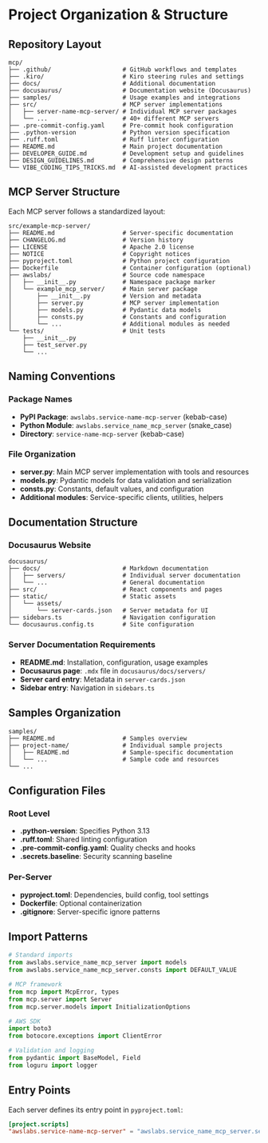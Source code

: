 # Project Organization & Structure

## Repository Layout

```
mcp/
├── .github/                    # GitHub workflows and templates
├── .kiro/                      # Kiro steering rules and settings
├── docs/                       # Additional documentation
├── docusaurus/                 # Documentation website (Docusaurus)
├── samples/                    # Usage examples and integrations
├── src/                        # MCP server implementations
│   ├── server-name-mcp-server/ # Individual MCP server packages
│   └── ...                     # 40+ different MCP servers
├── .pre-commit-config.yaml     # Pre-commit hook configuration
├── .python-version             # Python version specification
├── .ruff.toml                  # Ruff linter configuration
├── README.md                   # Main project documentation
├── DEVELOPER_GUIDE.md          # Development setup and guidelines
├── DESIGN_GUIDELINES.md        # Comprehensive design patterns
└── VIBE_CODING_TIPS_TRICKS.md  # AI-assisted development practices
```

## MCP Server Structure

Each MCP server follows a standardized layout:

```
src/example-mcp-server/
├── README.md                   # Server-specific documentation
├── CHANGELOG.md                # Version history
├── LICENSE                     # Apache 2.0 license
├── NOTICE                      # Copyright notices
├── pyproject.toml              # Python project configuration
├── Dockerfile                  # Container configuration (optional)
├── awslabs/                    # Source code namespace
│   ├── __init__.py             # Namespace package marker
│   └── example_mcp_server/     # Main server package
│       ├── __init__.py         # Version and metadata
│       ├── server.py           # MCP server implementation
│       ├── models.py           # Pydantic data models
│       ├── consts.py           # Constants and configuration
│       └── ...                 # Additional modules as needed
└── tests/                      # Unit tests
    ├── __init__.py
    ├── test_server.py
    └── ...
```

## Naming Conventions

### Package Names
- **PyPI Package**: `awslabs.service-name-mcp-server` (kebab-case)
- **Python Module**: `awslabs.service_name_mcp_server` (snake_case)
- **Directory**: `service-name-mcp-server` (kebab-case)

### File Organization
- **server.py**: Main MCP server implementation with tools and resources
- **models.py**: Pydantic models for data validation and serialization
- **consts.py**: Constants, default values, and configuration
- **Additional modules**: Service-specific clients, utilities, helpers

## Documentation Structure

### Docusaurus Website
```
docusaurus/
├── docs/                       # Markdown documentation
│   ├── servers/                # Individual server documentation
│   └── ...                     # General documentation
├── src/                        # React components and pages
├── static/                     # Static assets
│   └── assets/
│       └── server-cards.json   # Server metadata for UI
├── sidebars.ts                 # Navigation configuration
└── docusaurus.config.ts        # Site configuration
```

### Server Documentation Requirements
- **README.md**: Installation, configuration, usage examples
- **Docusaurus page**: `.mdx` file in `docusaurus/docs/servers/`
- **Server card entry**: Metadata in `server-cards.json`
- **Sidebar entry**: Navigation in `sidebars.ts`

## Samples Organization

```
samples/
├── README.md                   # Samples overview
├── project-name/               # Individual sample projects
│   ├── README.md               # Sample-specific documentation
│   └── ...                     # Sample code and resources
└── ...
```

## Configuration Files

### Root Level
- **.python-version**: Specifies Python 3.13
- **.ruff.toml**: Shared linting configuration
- **.pre-commit-config.yaml**: Quality checks and hooks
- **.secrets.baseline**: Security scanning baseline

### Per-Server
- **pyproject.toml**: Dependencies, build config, tool settings
- **Dockerfile**: Optional containerization
- **.gitignore**: Server-specific ignore patterns

## Import Patterns

```python
# Standard imports
from awslabs.service_name_mcp_server import models
from awslabs.service_name_mcp_server.consts import DEFAULT_VALUE

# MCP framework
from mcp import McpError, types
from mcp.server import Server
from mcp.server.models import InitializationOptions

# AWS SDK
import boto3
from botocore.exceptions import ClientError

# Validation and logging
from pydantic import BaseModel, Field
from loguru import logger
```

## Entry Points

Each server defines its entry point in `pyproject.toml`:
```toml
[project.scripts]
"awslabs.service-name-mcp-server" = "awslabs.service_name_mcp_server.server:main"
```
